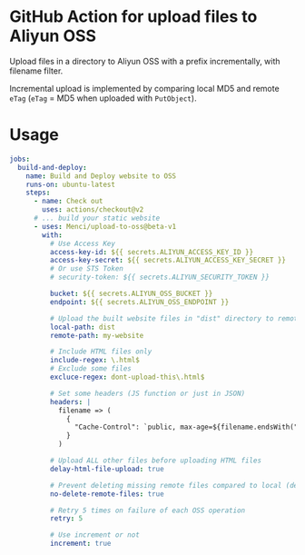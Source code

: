 # GitHub Action for upload files to Aliyun OSS

Upload files in a directory to Aliyun OSS with a prefix incrementally, with filename filter.

Incremental upload is implemented by comparing local MD5 and remote `eTag` (`eTag` = MD5 when uploaded with `PutObject`).

# Usage

```yaml
jobs:
  build-and-deploy:
    name: Build and Deploy website to OSS
    runs-on: ubuntu-latest
    steps:
      - name: Check out
        uses: actions/checkout@v2
      # ... build your static website
      - uses: Menci/upload-to-oss@beta-v1
        with:
          # Use Access Key
          access-key-id: ${{ secrets.ALIYUN_ACCESS_KEY_ID }}
          access-key-secret: ${{ secrets.ALIYUN_ACCESS_KEY_SECRET }}
          # Or use STS Token
          # security-token: ${{ secrets.ALIYUN_SECURITY_TOKEN }}

          bucket: ${{ secrets.ALIYUN_OSS_BUCKET }}
          endpoint: ${{ secrets.ALIYUN_OSS_ENDPOINT }}

          # Upload the built website files in "dist" directory to remote "my-website/" prefix
          local-path: dist
          remote-path: my-website

          # Include HTML files only
          include-regex: \.html$
          # Exclude some files
          excluce-regex: dont-upload-this\.html$

          # Set some headers (JS function or just in JSON)
          headers: |
            filename => (
              {
                "Cache-Control": `public, max-age=${filename.endsWith(".html") ? 60 : 604800}`
              }
            )

          # Upload ALL other files before uploading HTML files
          delay-html-file-upload: true

          # Prevent deleting missing remote files compared to local (defaults to `false`)
          no-delete-remote-files: true

          # Retry 5 times on failure of each OSS operation
          retry: 5

          # Use increment or not
          increment: true
```
